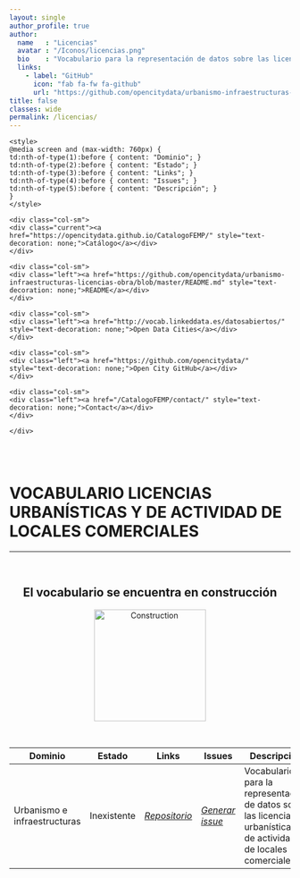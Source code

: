 ```yaml
---
layout: single
author_profile: true 
author:
  name   : "Licencias"
  avatar : "/Iconos/licencias.png"
  bio    : "Vocabulario para la representación de datos sobre las licencias urbanísticas y de actividad de locales comerciales."
  links:
    - label: "GitHub"
      icon: "fab fa-fw fa-github"
      url: "https://github.com/opencitydata/urbanismo-infraestructuras-licencias-obra"
title: false
classes: wide
permalink: /licencias/
---
```


<head>

	<style>	
	@media screen and (max-width: 760px) {
	td:nth-of-type(1):before { content: "Dominio"; }
	td:nth-of-type(2):before { content: "Estado"; }
	td:nth-of-type(3):before { content: "Links"; }	
	td:nth-of-type(4):before { content: "Issues"; }
	td:nth-of-type(5):before { content: "Descripción"; }	
	}
	</style>
  
<link rel="stylesheet" href="https://maxcdn.bootstrapcdn.com/bootstrap/4.0.0/css/bootstrap.min.css" integrity="sha384-Gn5384xqQ1aoWXA+058RXPxPg6fy4IWvTNh0E263XmFcJlSAwiGgFAW/dAiS6JXm" crossorigin="anonymous"/>
	
<link href="/CatalogoFEMP/stylesheet.css" rel="stylesheet"/>

<nav>
<div class="navMenu">
	<div class="row">  
		
	<div class="col-sm">
	<div class="current"><a href="https://opencitydata.github.io/CatalogoFEMP/" style="text-decoration: none;">Catálogo</a></div>
	</div>
		
	<div class="col-sm">
  	<div class="left"><a href="https://github.com/opencitydata/urbanismo-infraestructuras-licencias-obra/blob/master/README.md" style="text-decoration: none;">README</a></div>
	</div> 
		
	<div class="col-sm">
	<div class="left"><a href="http://vocab.linkeddata.es/datosabiertos/" style="text-decoration: none;">Open Data Cities</a></div>
	</div>
		
	<div class="col-sm">
	<div class="left"><a href="https://github.com/opencitydata/" style="text-decoration: none;">Open City GitHub</a></div>
	</div>
		
	<div class="col-sm">
	<div class="left"><a href="/CatalogoFEMP/contact/" style="text-decoration: none;">Contact</a></div>
	</div>
		
	</div>
</div>     
</nav>
	<br><br>
	
  
</head>


<div id="bodyid">

<h1> VOCABULARIO LICENCIAS URBANÍSTICAS Y DE ACTIVIDAD DE LOCALES COMERCIALES </h1>
</div>
  
---

&nbsp;
 

<h2 float="right" align="center"> El vocabulario se encuentra en construcción </h2>

<p float="right" align="center">   
<img src="/CatalogoFEMP/Iconos/constrA.png" alt="Construction" width="200"/>
</p>

&nbsp; &nbsp;
  
  
| Dominio |  Estado  |   Links   |   Issues   |   Descripción   | 
| -------- | -------- | --------- | ---------- | --------------- |
| Urbanismo e infraestructuras | Inexistente |  *[Repositorio](https://github.com/opencitydata/urbanismo-infraestructuras-licencias-obra)*  |  *[Generar issue](https://github.com/opencitydata/urbanismo-infraestructuras-licencias-obra/issues)*   | Vocabulario para la representación de datos sobre las licencias urbanísticas y de actividad de locales comerciales.  |  
 
 
  

&nbsp;


  
